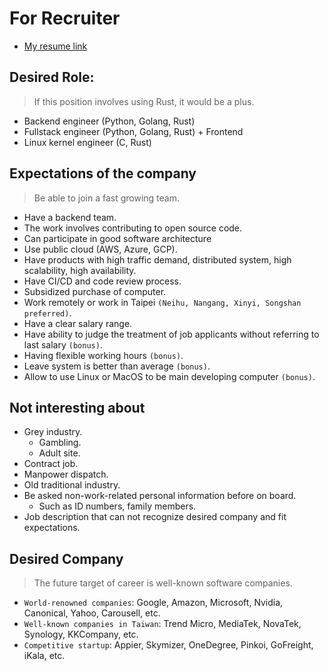 # For Recruiter

* [My resume link](https://nicehorse06.github.io/nicehorse06/resume.pdf)

## Desired Role:
> If this position involves using Rust, it would be a plus.
* Backend engineer (Python, Golang, Rust)
* Fullstack engineer (Python, Golang, Rust) + Frontend
* Linux kernel engineer (C, Rust)

## Expectations of the company
> Be able to join a fast growing team.
* Have a backend team.
* The work involves contributing to open source code.
* Can participate in good software architecture
* Use public cloud (AWS, Azure, GCP).
* Have products with high traffic demand, distributed system, high scalability, high availability.
* Have CI/CD and code review process.
* Subsidized purchase of computer.
* Work remotely or work in Taipei `(Neihu, Nangang, Xinyi, Songshan preferred)`.
* Have a clear salary range.
* Have ability to judge the treatment of job applicants without referring to last salary `(bonus)`.
* Having flexible working hours `(bonus)`.
* Leave system is better than average `(bonus)`.
* Allow to use Linux or MacOS to be main developing computer `(bonus)`.

## Not interesting about
* Grey industry.
    * Gambling.
    * Adult site.
* Contract job.
* Manpower dispatch.
* Old traditional industry.
* Be asked non-work-related personal information before on board.
    * Such as ID numbers, family members.
* Job description that can not recognize desired company and fit expectations.

## Desired Company
> The future target of career is well-known software companies.
* `World-renowned companies`: Google, Amazon, Microsoft, Nvidia, Canonical, Yahoo, Carousell, etc.
* `Well-known companies in Taiwan`: Trend Micro, MediaTek, NovaTek, Synology, KKCompany, etc.
* `Competitive startup`: Appier, Skymizer, OneDegree, Pinkoi, GoFreight, iKala, etc.